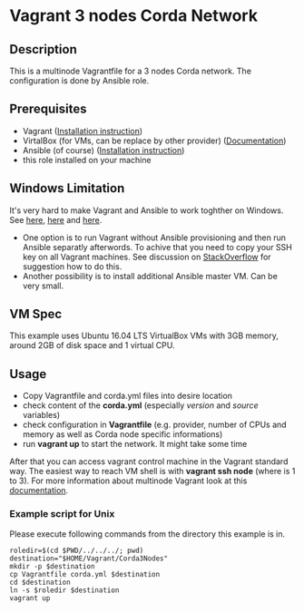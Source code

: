 # Vagrant 3 nodes Corda Network

## Description
This is a multinode Vagrantfile for a 3 nodes Corda network. The configuration is done by Ansible role.

## Prerequisites
- Vagrant  ([Installation instruction](https://www.vagrantup.com/docs/installation/))
- VirtalBox (for VMs, can be replace by other provider) ([Documentation](https://www.virtualbox.org/wiki/VirtualBox))
- Ansible (of course) ([Installation instruction](http://docs.ansible.com/ansible/intro_installation.html))
- this role installed on your machine

## Windows Limitation
It's very hard to make Vagrant and Ansible to work toghther on Windows. See [here](https://github.com/mitchellh/vagrant/issues/7731), [here](https://www.jeffgeerling.com/blog/2017/using-ubuntu-bash-windows-creators-update-vagrant) and [here](https://github.com/Microsoft/BashOnWindows/issues/733#issuecomment-266175270).
- One option is to run Vagrant without Ansible provisioning and then run Ansible separatly afterwords. To achive that you need to copy your SSH key on all Vagrant machines. See discussion on [StackOverflow](http://stackoverflow.com/questions/30075461/how-do-i-add-my-own-public-key-to-vagrant-vm) for suggestion how to do this.
- Another possibility is to install additional Ansible master VM. Can be very small.

## VM Spec
This example uses Ubuntu 16.04 LTS VirtualBox VMs with 3GB memory, around 2GB of disk space and 1 virtual CPU.

## Usage
- Copy Vagrantfile and corda.yml files into desire location
- check content of the **corda.yml** (especially _version_ and _source_ variables)
- check configuration in **Vagrantfile** (e.g. provider, number of CPUs and memory as well as Corda node specific informations)
- run **vagrant up** to start the network. It might take some time

After that you can access vagrant control machine in the Vagrant standard way. The easiest way to reach VM shell is with **vagrant ssh node<number>** (where <number> is 1 to 3).
For more information about multinode Vagrant look at this [documentation](https://www.vagrantup.com/docs/multi-machine/).

### Example script for Unix

Please execute following commands from the directory this example is in.

```
roledir=$(cd $PWD/../../../; pwd)
destination="$HOME/Vagrant/Corda3Nodes"
mkdir -p $destination
cp Vagrantfile corda.yml $destination
cd $destination
ln -s $roledir $destination
vagrant up
```

